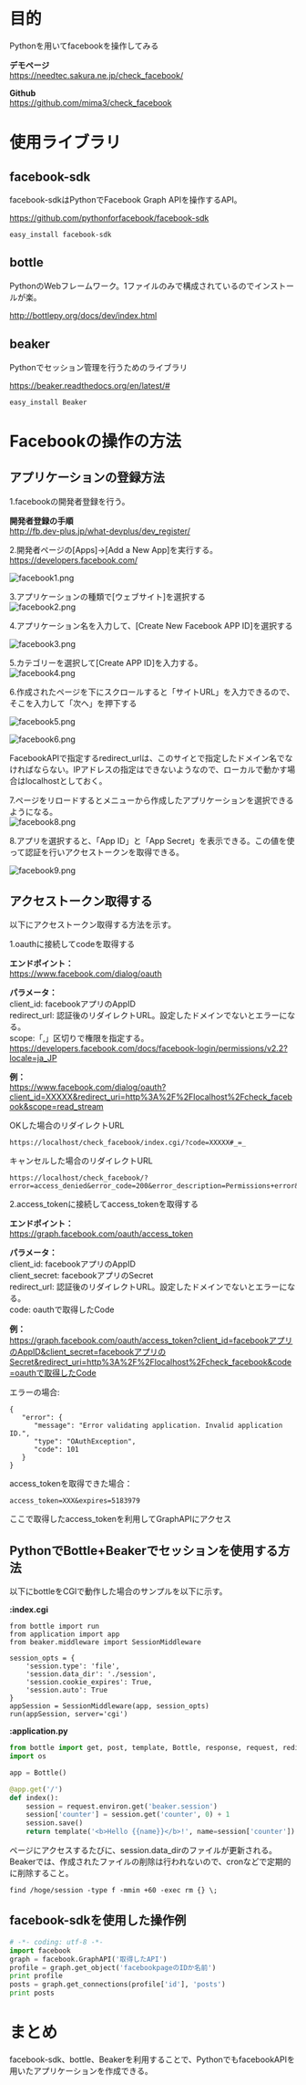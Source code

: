 # 目的  
Pythonを用いてfacebookを操作してみる  
  
 **デモページ**   
https://needtec.sakura.ne.jp/check_facebook/  
  
 **Github**   
https://github.com/mima3/check_facebook  
  
  
# 使用ライブラリ  
## facebook-sdk  
facebook-sdkはPythonでFacebook Graph APIを操作するAPI。  
  
https://github.com/pythonforfacebook/facebook-sdk  
  
```
easy_install facebook-sdk
```  
  
## bottle  
PythonのWebフレームワーク。1ファイルのみで構成されているのでインストールが楽。  
  
http://bottlepy.org/docs/dev/index.html  
  
## beaker  
Pythonでセッション管理を行うためのライブラリ  
  
https://beaker.readthedocs.org/en/latest/#  
  
```
easy_install Beaker
```  
  
# Facebookの操作の方法  
## アプリケーションの登録方法  
1.facebookの開発者登録を行う。  
  
 **開発者登録の手順**   
http://fb.dev-plus.jp/what-devplus/dev_register/  
  
2.開発者ページの[Apps]->[Add a New App]を実行する。  
https://developers.facebook.com/  
  
![facebook1.png](/image/dc70636f-7def-4340-467d-2a5352882ab3.png)  
  
3.アプリケーションの種類で[ウェブサイト]を選択する  
![facebook2.png](/image/a165a05f-b75d-4433-4d0d-8e74f3a268c6.png)  
  
4.アプリケーション名を入力して、[Create New Facebook APP ID]を選択する  
  
![facebook3.png](/image/4e9816e5-4cac-36bd-a937-5939bed0f021.png)  
  
5.カテゴリーを選択して[Create APP ID]を入力する。  
![facebook4.png](/image/e663993f-e47f-9458-7c01-d8667bf5b014.png)  
  
6.作成されたページを下にスクロールすると「サイトURL」を入力できるので、そこを入力して「次へ」を押下する  
  
![facebook5.png](/image/797cd78a-88ec-ce67-ce7d-068d7110ddf4.png)  
  
![facebook6.png](/image/1301ac74-38e2-876e-4a0e-24c21f64e59a.png)  
  
FacebookAPIで指定するredirect_urlは、このサイとで指定したドメイン名でなければならない。IPアドレスの指定はできないようなので、ローカルで動かす場合はlocalhostとしておく。  
  
7.ページをリロードするとメニューから作成したアプリケーションを選択できるようになる。  
![facebook8.png](/image/b0afc373-22ee-7d25-8333-1e2b013a67db.png)  
  
8.アプリを選択すると、「App ID」と「App Secret」を表示できる。この値を使って認証を行いアクセストークンを取得できる。  
  
![facebook9.png](/image/b1ec2936-d896-1364-574d-752715c3bc08.png)  
  
## アクセストークン取得する  
以下にアクセストークン取得する方法を示す。  
  
1.oauthに接続してcodeを取得する  
  
 **エンドポイント：**   
https://www.facebook.com/dialog/oauth  
  
 **パラメータ：**   
client_id: facebookアプリのAppID  
redirect_url: 認証後のリダイレクトURL。設定したドメインでないとエラーになる。  
scope:「,」区切りで権限を指定する。  
https://developers.facebook.com/docs/facebook-login/permissions/v2.2?locale=ja_JP  
  
 **例：**   
https://www.facebook.com/dialog/oauth?client_id=XXXXX&redirect_uri=http%3A%2F%2Flocalhost%2Fcheck_facebook&scope=read_stream  
  
OKした場合のリダイレクトURL  
  
```
https://localhost/check_facebook/index.cgi/?code=XXXXX#_=_
```  
  
キャンセルした場合のリダイレクトURL  
  
```
https://localhost/check_facebook/?error=access_denied&error_code=200&error_description=Permissions+error&error_reason=user_denied#_=_
```  
  
2.access_tokenに接続してaccess_tokenを取得する  
  
 **エンドポイント：**   
https://graph.facebook.com/oauth/access_token  
  
 **パラメータ：**   
client_id: facebookアプリのAppID  
client_secret: facebookアプリのSecret  
redirect_url: 認証後のリダイレクトURL。設定したドメインでないとエラーになる。  
code: oauthで取得したCode  
  
 **例：**   
https://graph.facebook.com/oauth/access_token?client_id=facebookアプリのAppID&client_secret=facebookアプリのSecret&redirect_uri=http%3A%2F%2Flocalhost%2Fcheck_facebook&code=oauthで取得したCode  
  
  
エラーの場合:  
  
```
{
   "error": {
      "message": "Error validating application. Invalid application ID.",
      "type": "OAuthException",
      "code": 101
   }
}
```  
  
access_tokenを取得できた場合：  
  
```
access_token=XXX&expires=5183979
```  
  
ここで取得したaccess_tokenを利用してGraphAPIにアクセス  
  
## PythonでBottle+Beakerでセッションを使用する方法  
以下にbottleをCGIで動作した場合のサンプルを以下に示す。  
  
**:index.cgi**  
```py:index.cgi
from bottle import run
from application import app
from beaker.middleware import SessionMiddleware

session_opts = {
    'session.type': 'file',
    'session.data_dir': './session',
    'session.cookie_expires': True,
    'session.auto': True
}
appSession = SessionMiddleware(app, session_opts)
run(appSession, server='cgi')

```  
  
**:application.py**  
```py:application.py
from bottle import get, post, template, Bottle, response, request, redirect
import os

app = Bottle()

@app.get('/')
def index():
    session = request.environ.get('beaker.session')
    session['counter'] = session.get('counter', 0) + 1
    session.save()
    return template('<b>Hello {{name}}</b>!', name=session['counter'])

```  
  
ページにアクセスするたびに、session.data_dirのファイルが更新される。  
Beakerでは、作成されたファイルの削除は行われないので、cronなどで定期的に削除すること。  
  
```
find /hoge/session -type f -mmin +60 -exec rm {} \;
```  
  
## facebook-sdkを使用した操作例  
  
```py
# -*- coding: utf-8 -*-
import facebook
graph = facebook.GraphAPI('取得したAPI')
profile = graph.get_object('facebookpageのIDか名前')
print profile
posts = graph.get_connections(profile['id'], 'posts')
print posts
```  
  
# まとめ  
facebook-sdk、bottle、Beakerを利用することで、PythonでもfacebookAPIを用いたアプリケーションを作成できる。  
